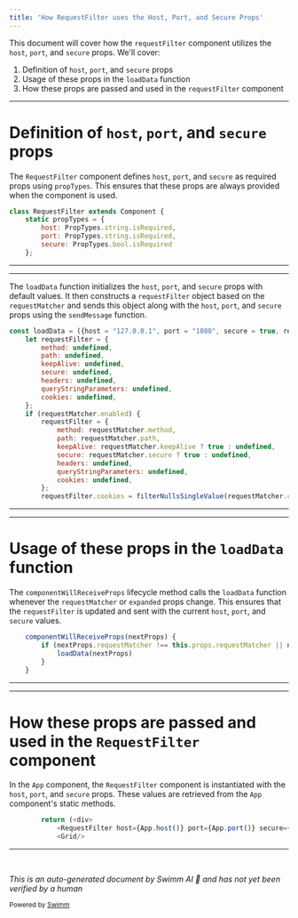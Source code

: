 ```yaml
---
title: 'How RequestFilter uses the Host, Port, and Secure Props'
---
```

This document will cover how the <SwmToken path="src/components/RequestFilter.js" pos="50:3:3" line-data="    let requestFilter = {">`requestFilter`</SwmToken> component utilizes the <SwmToken path="src/components/RequestFilter.js" pos="49:8:8" line-data="const loadData = ({host = &quot;127.0.0.1&quot;, port = &quot;1080&quot;, secure = true, requestMatcher = {}, sendMessage}) =&gt; {">`host`</SwmToken>, <SwmToken path="src/components/RequestFilter.js" pos="49:23:23" line-data="const loadData = ({host = &quot;127.0.0.1&quot;, port = &quot;1080&quot;, secure = true, requestMatcher = {}, sendMessage}) =&gt; {">`port`</SwmToken>, and <SwmToken path="src/components/RequestFilter.js" pos="49:32:32" line-data="const loadData = ({host = &quot;127.0.0.1&quot;, port = &quot;1080&quot;, secure = true, requestMatcher = {}, sendMessage}) =&gt; {">`secure`</SwmToken> props. We'll cover:

1. Definition of <SwmToken path="src/components/RequestFilter.js" pos="49:8:8" line-data="const loadData = ({host = &quot;127.0.0.1&quot;, port = &quot;1080&quot;, secure = true, requestMatcher = {}, sendMessage}) =&gt; {">`host`</SwmToken>, <SwmToken path="src/components/RequestFilter.js" pos="49:23:23" line-data="const loadData = ({host = &quot;127.0.0.1&quot;, port = &quot;1080&quot;, secure = true, requestMatcher = {}, sendMessage}) =&gt; {">`port`</SwmToken>, and <SwmToken path="src/components/RequestFilter.js" pos="49:32:32" line-data="const loadData = ({host = &quot;127.0.0.1&quot;, port = &quot;1080&quot;, secure = true, requestMatcher = {}, sendMessage}) =&gt; {">`secure`</SwmToken> props
2. Usage of these props in the <SwmToken path="src/components/RequestFilter.js" pos="49:2:2" line-data="const loadData = ({host = &quot;127.0.0.1&quot;, port = &quot;1080&quot;, secure = true, requestMatcher = {}, sendMessage}) =&gt; {">`loadData`</SwmToken> function
3. How these props are passed and used in the <SwmToken path="src/components/RequestFilter.js" pos="50:3:3" line-data="    let requestFilter = {">`requestFilter`</SwmToken> component

<SwmSnippet path="/src/components/RequestFilter.js" line="76">

---

# Definition of <SwmToken path="src/components/RequestFilter.js" pos="78:1:1" line-data="        host: PropTypes.string.isRequired,">`host`</SwmToken>, <SwmToken path="src/components/RequestFilter.js" pos="79:1:1" line-data="        port: PropTypes.string.isRequired,">`port`</SwmToken>, and <SwmToken path="src/components/RequestFilter.js" pos="80:1:1" line-data="        secure: PropTypes.bool.isRequired">`secure`</SwmToken> props

The <SwmToken path="src/components/RequestFilter.js" pos="76:2:2" line-data="class RequestFilter extends Component {">`RequestFilter`</SwmToken> component defines <SwmToken path="src/components/RequestFilter.js" pos="78:1:1" line-data="        host: PropTypes.string.isRequired,">`host`</SwmToken>, <SwmToken path="src/components/RequestFilter.js" pos="79:1:1" line-data="        port: PropTypes.string.isRequired,">`port`</SwmToken>, and <SwmToken path="src/components/RequestFilter.js" pos="80:1:1" line-data="        secure: PropTypes.bool.isRequired">`secure`</SwmToken> as required props using <SwmToken path="src/components/RequestFilter.js" pos="77:3:3" line-data="    static propTypes = {">`propTypes`</SwmToken>. This ensures that these props are always provided when the component is used.

```javascript
class RequestFilter extends Component {
    static propTypes = {
        host: PropTypes.string.isRequired,
        port: PropTypes.string.isRequired,
        secure: PropTypes.bool.isRequired
    };
```

---

</SwmSnippet>

<SwmSnippet path="/src/components/RequestFilter.js" line="49">

---

The <SwmToken path="src/components/RequestFilter.js" pos="49:2:2" line-data="const loadData = ({host = &quot;127.0.0.1&quot;, port = &quot;1080&quot;, secure = true, requestMatcher = {}, sendMessage}) =&gt; {">`loadData`</SwmToken> function initializes the <SwmToken path="src/components/RequestFilter.js" pos="49:8:8" line-data="const loadData = ({host = &quot;127.0.0.1&quot;, port = &quot;1080&quot;, secure = true, requestMatcher = {}, sendMessage}) =&gt; {">`host`</SwmToken>, <SwmToken path="src/components/RequestFilter.js" pos="49:23:23" line-data="const loadData = ({host = &quot;127.0.0.1&quot;, port = &quot;1080&quot;, secure = true, requestMatcher = {}, sendMessage}) =&gt; {">`port`</SwmToken>, and <SwmToken path="src/components/RequestFilter.js" pos="49:32:32" line-data="const loadData = ({host = &quot;127.0.0.1&quot;, port = &quot;1080&quot;, secure = true, requestMatcher = {}, sendMessage}) =&gt; {">`secure`</SwmToken> props with default values. It then constructs a <SwmToken path="src/components/RequestFilter.js" pos="50:3:3" line-data="    let requestFilter = {">`requestFilter`</SwmToken> object based on the <SwmToken path="src/components/RequestFilter.js" pos="49:39:39" line-data="const loadData = ({host = &quot;127.0.0.1&quot;, port = &quot;1080&quot;, secure = true, requestMatcher = {}, sendMessage}) =&gt; {">`requestMatcher`</SwmToken> and sends this object along with the <SwmToken path="src/components/RequestFilter.js" pos="49:8:8" line-data="const loadData = ({host = &quot;127.0.0.1&quot;, port = &quot;1080&quot;, secure = true, requestMatcher = {}, sendMessage}) =&gt; {">`host`</SwmToken>, <SwmToken path="src/components/RequestFilter.js" pos="49:23:23" line-data="const loadData = ({host = &quot;127.0.0.1&quot;, port = &quot;1080&quot;, secure = true, requestMatcher = {}, sendMessage}) =&gt; {">`port`</SwmToken>, and <SwmToken path="src/components/RequestFilter.js" pos="49:32:32" line-data="const loadData = ({host = &quot;127.0.0.1&quot;, port = &quot;1080&quot;, secure = true, requestMatcher = {}, sendMessage}) =&gt; {">`secure`</SwmToken> props using the <SwmToken path="src/components/RequestFilter.js" pos="49:47:47" line-data="const loadData = ({host = &quot;127.0.0.1&quot;, port = &quot;1080&quot;, secure = true, requestMatcher = {}, sendMessage}) =&gt; {">`sendMessage`</SwmToken> function.

```javascript
const loadData = ({host = "127.0.0.1", port = "1080", secure = true, requestMatcher = {}, sendMessage}) => {
    let requestFilter = {
        method: undefined,
        path: undefined,
        keepAlive: undefined,
        secure: undefined,
        headers: undefined,
        queryStringParameters: undefined,
        cookies: undefined,
    };
    if (requestMatcher.enabled) {
        requestFilter = {
            method: requestMatcher.method,
            path: requestMatcher.path,
            keepAlive: requestMatcher.keepAlive ? true : undefined,
            secure: requestMatcher.secure ? true : undefined,
            headers: undefined,
            queryStringParameters: undefined,
            cookies: undefined,
        };
        requestFilter.cookies = filterNullsSingleValue(requestMatcher.cookies);
```

---

</SwmSnippet>

<SwmSnippet path="/src/components/RequestFilter.js" line="87">

---

# Usage of these props in the <SwmToken path="src/components/RequestFilter.js" pos="89:1:1" line-data="            loadData(nextProps)">`loadData`</SwmToken> function

The <SwmToken path="src/components/RequestFilter.js" pos="87:1:1" line-data="    componentWillReceiveProps(nextProps) {">`componentWillReceiveProps`</SwmToken> lifecycle method calls the <SwmToken path="src/components/RequestFilter.js" pos="89:1:1" line-data="            loadData(nextProps)">`loadData`</SwmToken> function whenever the <SwmToken path="src/components/RequestFilter.js" pos="88:6:6" line-data="        if (nextProps.requestMatcher !== this.props.requestMatcher || nextProps.expanded !== this.props.expanded) {">`requestMatcher`</SwmToken> or <SwmToken path="src/components/RequestFilter.js" pos="88:20:20" line-data="        if (nextProps.requestMatcher !== this.props.requestMatcher || nextProps.expanded !== this.props.expanded) {">`expanded`</SwmToken> props change. This ensures that the <SwmToken path="src/components/RequestFilter.js" pos="50:3:3" line-data="    let requestFilter = {">`requestFilter`</SwmToken> is updated and sent with the current <SwmToken path="src/components/RequestFilter.js" pos="49:8:8" line-data="const loadData = ({host = &quot;127.0.0.1&quot;, port = &quot;1080&quot;, secure = true, requestMatcher = {}, sendMessage}) =&gt; {">`host`</SwmToken>, <SwmToken path="src/components/RequestFilter.js" pos="49:23:23" line-data="const loadData = ({host = &quot;127.0.0.1&quot;, port = &quot;1080&quot;, secure = true, requestMatcher = {}, sendMessage}) =&gt; {">`port`</SwmToken>, and <SwmToken path="src/components/RequestFilter.js" pos="49:32:32" line-data="const loadData = ({host = &quot;127.0.0.1&quot;, port = &quot;1080&quot;, secure = true, requestMatcher = {}, sendMessage}) =&gt; {">`secure`</SwmToken> values.

```javascript
    componentWillReceiveProps(nextProps) {
        if (nextProps.requestMatcher !== this.props.requestMatcher || nextProps.expanded !== this.props.expanded) {
            loadData(nextProps)
        }
    }
```

---

</SwmSnippet>

<SwmSnippet path="/src/containers/App.js" line="37">

---

# How these props are passed and used in the <SwmToken path="src/containers/App.js" pos="38:2:2" line-data="            &lt;RequestFilter host={App.host()} port={App.port()} secure={App.secure()}/&gt;">`RequestFilter`</SwmToken> component

In the <SwmToken path="src/containers/App.js" pos="38:7:7" line-data="            &lt;RequestFilter host={App.host()} port={App.port()} secure={App.secure()}/&gt;">`App`</SwmToken> component, the <SwmToken path="src/containers/App.js" pos="38:2:2" line-data="            &lt;RequestFilter host={App.host()} port={App.port()} secure={App.secure()}/&gt;">`RequestFilter`</SwmToken> component is instantiated with the <SwmToken path="src/containers/App.js" pos="38:4:4" line-data="            &lt;RequestFilter host={App.host()} port={App.port()} secure={App.secure()}/&gt;">`host`</SwmToken>, <SwmToken path="src/containers/App.js" pos="38:14:14" line-data="            &lt;RequestFilter host={App.host()} port={App.port()} secure={App.secure()}/&gt;">`port`</SwmToken>, and <SwmToken path="src/containers/App.js" pos="38:24:24" line-data="            &lt;RequestFilter host={App.host()} port={App.port()} secure={App.secure()}/&gt;">`secure`</SwmToken> props. These values are retrieved from the <SwmToken path="src/containers/App.js" pos="38:7:7" line-data="            &lt;RequestFilter host={App.host()} port={App.port()} secure={App.secure()}/&gt;">`App`</SwmToken> component's static methods.

```javascript
        return (<div>
            <RequestFilter host={App.host()} port={App.port()} secure={App.secure()}/>
            <Grid/>
```

---

</SwmSnippet>

&nbsp;

*This is an auto-generated document by Swimm AI 🌊 and has not yet been verified by a human*

<SwmMeta version="3.0.0" repo-id="Z2l0aHViJTNBJTNBbW9ja3NlcnZlci11aSUzQSUzQVN3aW1tLURlbW8=" repo-name="mockserver-ui"><sup>Powered by [Swimm](/)</sup></SwmMeta>
